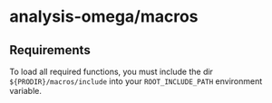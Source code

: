 analysis-omega/macros
=====================

## Requirements

To load all required functions, you must include the dir `${PRODIR}/macros/include` into your `ROOT_INCLUDE_PATH` environment variable.
